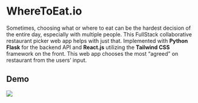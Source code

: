 # WhereToEat.io

Sometimes, choosing what or where to eat can be the hardest decision of the entire day, especially with multiple people. This FullStack collaborative restaurant picker web app helps with just that. Implemented with **Python Flask** for the backend API and **React.js** utilizing the **Tailwind CSS** framework on the front. This web app chooses the most “agreed” on restaurant from the users’ input. 

## Demo

<img src="Img/demo_.gif">
